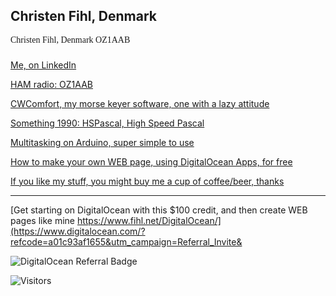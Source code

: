 ## Christen Fihl, Denmark


<font face="Monotype Corsiva">Christen Fihl, Denmark  OZ1AAB</font>
### 

[Me, on LinkedIn](https://www.linkedin.com/in/christenfihl/)

[HAM radio: OZ1AAB](/oz1aab/)

[CWComfort, my morse keyer software, one with a lazy attitude](/cw/)

[Something 1990: HSPascal, High Speed Pascal](/HSPascal/)

[Multitasking on Arduino, super simple to use](/hsCoRoutines/)

[How to make your own WEB page, using DigitalOcean Apps, for free](/DigitalOcean/)

[If you like my stuff, you might buy me a cup of coffee/beer, thanks](https://www.buymeacoffee.com/Fihl)

---

[Get starting on DigitalOcean with this $100 credit, and then create WEB pages like mine https://www.fihl.net/DigitalOcean/](https://www.digitalocean.com/?refcode=a01c93af1655&utm_campaign=Referral_Invite&

![DigitalOcean Referral Badge](https://web-platforms.sfo2.digitaloceanspaces.com/WWW/Badge%203.svg)

![Visitors](https://s11.flagcounter.com/map/SLQM/size_t/txt_000000/border_CCCCCC/pageviews_1/viewers_Christen+Fihl/flags_0/)
<!-- href="https://info.flagcounter.com/4ErU -->
